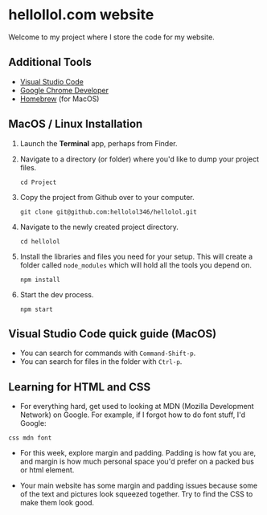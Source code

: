 # hellollol.com website

Welcome to my project where I store the code for my website.

## Additional Tools

* [Visual Studio Code](https://code.visualstudio.com/)
* [Google Chrome Developer](https://www.google.com/chrome/dev/)
* [Homebrew](https://brew.sh/) (for MacOS)

## MacOS / Linux Installation

1. Launch the **Terminal** app, perhaps from Finder.

2. Navigate to a directory (or folder) where you'd like to dump your project files.

   ```
   cd Project
   ```

3. Copy the project from Github over to your computer.

   ```
   git clone git@github.com:hellolol346/hellolol.git
   ```

4. Navigate to the newly created project directory.

   ```
   cd hellolol
   ```

5. Install the libraries and files you need for your setup. This will create a folder
   called `node_modules` which will hold all the tools you depend on.

   ```
   npm install
   ```

6. Start the dev process.

   ```
   npm start
   ```

## Visual Studio Code quick guide (MacOS)

* You can search for commands with `Command-Shift-p`.
* You can search for files in the folder with `Ctrl-p`.

## Learning for HTML and CSS

* For everything hard, get used to looking at MDN (Mozilla Development Network) on Google. For example, if I forgot how to do font stuff, I'd Google:

`css mdn font`

* For this week, explore margin and padding. Padding is how fat you are, and margin is how much personal space you'd prefer on a packed bus or html element.

* Your main website has some margin and padding issues because some of the text and pictures look squeezed together. Try to find the CSS to make them look good.
